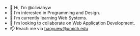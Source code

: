 - 👋 Hi, I’m @oliviahyw
- 👀 I’m interested in Programming and Design.
- 🌱 I’m currently learning Web Systems.
- 💞️ I’m looking to collaborate on Web Application Development.
- 📫 Reach me via haoyuew@umich.edu

<!---
oliviahyw/oliviahyw is a ✨ special ✨ repository because its `README.md` (this file) appears on your GitHub profile.
You can click the Preview link to take a look at your changes.
--->
